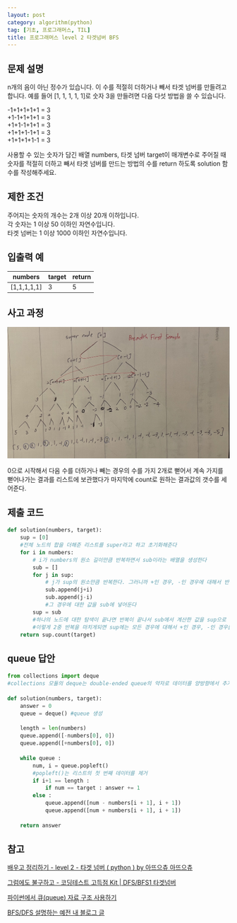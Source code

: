 ```yaml
---
layout: post
category: algorithm(python)
tag: [기초, 프로그래머스, TIL]
title: 프로그래머스 level 2 타겟넘버 BFS
---
```


## 문제 설명

n개의 음이 아닌 정수가 있습니다. 이 수를 적절히 더하거나 빼서 타겟 넘버를 만들려고 합니다. 예를 들어 [1, 1, 1, 1, 1]로 숫자 3을 만들려면 다음 다섯 방법을 쓸 수 있습니다.  

-1+1+1+1+1 = 3  
+1-1+1+1+1 = 3  
+1+1-1+1+1 = 3  
+1+1+1-1+1 = 3  
+1+1+1+1-1 = 3  

사용할 수 있는 숫자가 담긴 배열 numbers, 타겟 넘버 target이 매개변수로 주어질 때 숫자를 적절히 더하고 빼서 타겟 넘버를 만드는 방법의 수를 return 하도록 solution 함수를 작성해주세요.  

## 제한 조건
주어지는 숫자의 개수는 2개 이상 20개 이하입니다.  
각 숫자는 1 이상 50 이하인 자연수입니다.  
타겟 넘버는 1 이상 1000 이하인 자연수입니다.  

## 입출력 예

<table>
  <thead>
    <tr>
      <th>numbers</th>
      <th>target</th>
      <th>return</th>
    </tr>
  </thead>
  <tbody>
    <tr>
      <td>[1,1,1,1,1]</td>
      <td>3</td>
      <td>5</td>
    </tr>
  </tbody>
</table>

## 사고 과정

![타겟넘버](/public/img/targetnumber.jpeg)

0으로 시작해서 다음 수를 더하거나 빼는 경우의 수를 가지 2개로 뻗어서 계속 가지를 뻗어나가는 결과를 리스트에 보관했다가 마지막에 count로 원하는 결과값의 갯수를 세어준다.   

## 제출 코드

```python
def solution(numbers, target):
    sup = [0]
    #전체 노드의 합을 더해준 리스트를 super라고 하고 초기화해준다
    for i in numbers:
        # i가 numbers의 원소 길이만큼 반복하면서 sub이라는 배열을 생성한다
        sub = []
        for j in sup:
            # j가 sup의 원소만큼 반복한다. 그러니까 +인 경우, -인 경우에 대해서 반복한다  
            sub.append(j+i)
            sub.append(j-i)
            #그 경우에 대한 값을 sub에 넣어둔다 
        sup = sub
        #하나의 노드에 대한 탐색이 끝나면 반복이 끝나서 sub에서 계산한 값을 sup으로 덮어둔다
        #이렇게 2중 반복을 마치게되면 sup에는 모든 경우에 대해서 +인 경우, -인 경우를 조합한 합을 가지게 된다
    return sup.count(target)
```

## queue 답안

```python
from collections import deque
#collections 모듈의 deque는 double-ended queue의 약자로 데이터를 양방향에서 추가하고 제거할 수 있는 자료 구조이다.
 
def solution(numbers, target):
    answer = 0
    queue = deque() #queue 생성
    
    length = len(numbers)
    queue.append([-numbers[0], 0])
    queue.append([+numbers[0], 0])
    
    while queue :
        num, i = queue.popleft()
        #popleft()는 리스트의 첫 번째 데이터를 제거
        if i+1 == length :
            if num == target : answer += 1
        else :
            queue.append([num - numbers[i + 1], i + 1])
            queue.append([num + numbers[i + 1], i + 1])
    
    return answer
```

## 참고

[배우고 정리하기 - level 2 - 타겟 넘버 ( python ) by 아뜨으츄 아뜨으츄](https://train-validation-test.tistory.com/entry/Programmers-level-2-%ED%83%80%EA%B2%9F-%EB%84%98%EB%B2%84-python)  

[그럼에도 불구하고 - 코딩테스트 고득점 Kit | DFS/BFS1 타겟넘버 ](https://pearlluck.tistory.com/495)   

[파이썬에서 큐(queue) 자료 구조 사용하기](https://www.daleseo.com/python-queue/)  

[BFS/DFS 설명하는 예전 내 블로그 글](https://lunayyko.github.io/algorithm(python)/2021/07/09/algorithm-bfsdfs/) 